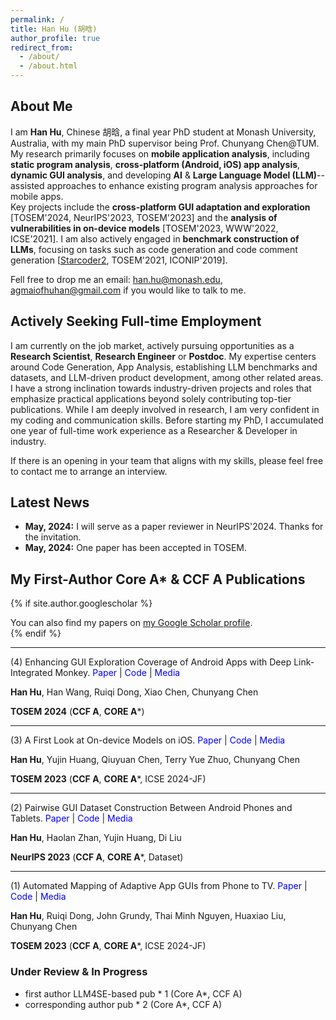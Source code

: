 ```yaml
---
permalink: /
title: Han Hu (胡晗)
author_profile: true
redirect_from: 
  - /about/
  - /about.html
---
```


## About Me

I am **Han Hu**, Chinese 胡晗, a final year PhD student at Monash University, Australia, with my main PhD supervisor being Prof. Chunyang Chen@TUM. \
My research primarily focuses on **mobile application analysis**, including **static program analysis**, **cross-platform (Android, iOS) app analysis**, **dynamic GUI analysis**, and developing **AI** & **Large Language Model (LLM)**--assisted approaches to enhance existing program analysis approaches for mobile apps.  
Key projects include the **cross-platform GUI adaptation and exploration** \[TOSEM'2024, NeurIPS'2023, TOSEM'2023\] and the **analysis of vulnerabilities in on-device models** \[TOSEM'2023, WWW'2022, ICSE'2021\]. I am also actively engaged in **benchmark construction of LLMs**, focusing on tasks such as code generation and code comment generation \[[Starcoder2](https://github.com/bigcode-project/starcoder2), TOSEM'2021, ICONIP'2019\].

Fell free to drop me an email: han.hu@monash.edu, agmaiofhuhan@gmail.com if you would like to talk to me. 


## Actively Seeking Full-time Employment

I am currently on the job market, actively pursuing opportunities as a **Research Scientist**, **Research Engineer** or **Postdoc**. My expertise centers around Code Generation, App Analysis, establishing LLM benchmarks and datasets, and LLM-driven product development, among other related areas.
I have a strong inclination towards industry-driven projects and roles that emphasize practical applications beyond solely contributing top-tier publications. While I am deeply involved in research, I am very confident in my coding and communication skills. Before starting my PhD, I accumulated one year of full-time work experience as a Researcher & Developer in industry.

If there is an opening in your team that aligns with my skills, please feel free to contact me to arrange an interview.


## Latest News

- **May, 2024:** I will serve as a paper reviewer in NeurIPS'2024. Thanks for the invitation.
- **May, 2024:** One paper has been accepted in TOSEM.


##  My First-Author Core A* & CCF A Publications

{% if site.author.googlescholar %}
  <div class="wordwrap">You can also find my papers on <a href="{{site.author.googlescholar}}">my Google Scholar profile</a>.</div>
{% endif %}

---


(4) Enhancing GUI Exploration Coverage of Android Apps with Deep Link-Integrated Monkey. <a href="#" style="text-decoration: none; color: blue;">Paper</a> | 
   <a href="#" style="text-decoration: none; color: blue;">Code</a> | 
   <a href="#" style="text-decoration: none; color: blue;">Media</a>
   
   **Han Hu**, Han Wang, Ruiqi Dong, Xiao Chen, Chunyang Chen  
   
   **TOSEM 2024** (**CCF A**, **CORE A***)

---

(3) A First Look at On-device Models on iOS. <a href="#" style="text-decoration: none; color: blue;">Paper</a> | 
   <a href="#" style="text-decoration: none; color: blue;">Code</a> | 
   <a href="#" style="text-decoration: none; color: blue;">Media</a>
   
   **Han Hu**, Yujin Huang, Qiuyuan Chen, Terry Yue Zhuo, Chunyang Chen  
   
   **TOSEM 2023** (**CCF A**, **CORE A***, ICSE 2024-JF)

---
(2) Pairwise GUI Dataset Construction Between Android Phones and Tablets. <a href="#" style="text-decoration: none; color: blue;">Paper</a> | 
   <a href="#" style="text-decoration: none; color: blue;">Code</a> | 
   <a href="#" style="text-decoration: none; color: blue;">Media</a>
   
   **Han Hu**, Haolan Zhan, Yujin Huang, Di Liu  
   
   **NeurIPS 2023** (**CCF A**, **CORE A***, Dataset)

---

(1) Automated Mapping of Adaptive App GUIs from Phone to TV. <a href="#" style="text-decoration: none; color: blue;">Paper</a> | 
   <a href="#" style="text-decoration: none; color: blue;">Code</a> | 
   <a href="#" style="text-decoration: none; color: blue;">Media</a>
   
   **Han Hu**, Ruiqi Dong, John Grundy, Thai Minh Nguyen, Huaxiao Liu, Chunyang Chen  
   
   **TOSEM 2023** (**CCF A**, **CORE A***, ICSE 2024-JF)



  ### Under Review & In Progress
- first author LLM4SE-based pub * 1 (Core A*, CCF A)
- corresponding author pub * 2 (Core A*, CCF A)

